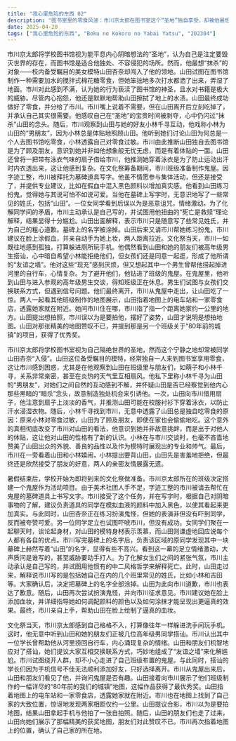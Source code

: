 ```yaml
---
title: "我心里危险的东西 02"
description: "图书室里的零食风波：市川京太郎在图书室这个“圣地”独自享受，却被他最想“杀掉”的女人——山田杏奈打断。山田试图在图书室制作搅拌棉花糖零食，需要加水，但她多次打水都洒了出来，弄湿了地板。市川京太郎对此感到不满，认为她亵渎了图书室。但他还是默默地帮山田擦拭了洒出的水。山田最终成功做好了零食，并分给了市川京太郎。山田的社交圈与个人习惯：市川京太郎观察到山田杏奈在班级里与朋友们（萌子、小林千寻等）关系很好，经常互动，尤其是在炎热的天气里互相扇风。他将小林千寻戏称为山田的“男朋友”，并注意到她们之间的亲密互动。市川不理解为什么山田有这么多朋友，却总是独自一人来图书室吃零食，怀疑她可能识破了自己的“暗杀计划”。后来，山田向市川借扇子，市川注意到扇子上的香味，并推测山田校服下穿了泳衣，可能是为了防止衬衫湿透。小林千寻随后与市川交谈，透露山田对零食过敏，所以总是偷偷地吃，甚至在家也是如此。这让市川明白山田独自来图书室是为了顾及朋友，并对山田的性格有了新的认识。小林还称赞了山田的外貌和性格，以及作为模特时的帅气一面。最后，山田和小林打闹着，小林提出背山田，山田先拒绝后又接受，市川在一旁观察。文化祭的准备与墓碑事件：暑假结束，学校开始筹备文化祭。市川京太郎的班级决定做鬼屋。由于美术社团人手不足，市川被要求帮忙在墓碑道具上写字，因为他的字很好看。市川接受了任务，并在写字时提出关于血迹颜色的建议。山田在练习扮演鬼时，被同学说不可怕反而可爱。另一位同学足立试图吓唬市川，但没有成功。女同学们讨论身材，羡慕山田，山田则表示每个人都有自己的优点。市川写完墓碑上的字后，负责该区域的同学原同学发现墓碑上写了“山田”的名字，感到不快。足立看到后情绪激动，质问是谁写的，并威胁要打人。市川为了避免女生之间的矛盾，承认是自己写的，并试图用中二的哲学解释死亡。山田此时出现，解释说市川写的是常见的姓氏，包括她、小林和吉田等。大家确认后，决定将名字全部涂掉。山田向市川道歉，市川也表示歉意。随后，山田再次练习扮鬼，并向市川寻求建议。市川建议在脸上加血妆，并指导她如何调配颜色和涂抹才能显得更真实。市川亲自帮山田在脸上涂抹了血妆。文化祭当天的意外与发现：文化祭当天，市川京太郎感到孤立，计划躲在厕所里玩手机。他听到山田和她的朋友们被高年级的学长搭讪。市川认出其中一位学长是曾帮他从河里捞自行车的人，内心感到复杂。山田和朋友们通过互相交换LINE联系方式，形成了一道“友之墙”，巧妙地应对了搭讪。市川试图绕开人群，不小心进入了班级的鬼屋区域。搭讪的学长们因为信号不好无法添加LINE好友，决定离开。市川从鬼屋出来，山田和朋友们看到他，问鬼屋是否好玩。山田给市川看了一张班级制作的、获得了最优秀奖的“80年前的我们的城镇”地图。地图上标有电车站和“村冈零食店”，山田指出她家就在附近。市川也在地图上指出了自己家的大致位置，发现离山田家只有大约1公里的距离。山田提出拍照，市川以为是拍地图，结果山田拿起手机与他自拍了一张。山田的朋友们找到她，山田向她们展示了地图，朋友们也对地图和获奖感到惊讶和佩服。市川再次在地图上指出了自己的家。"
date: 2025-04-20
tags: ["我心里危险的东西", "Boku no Kokoro no Yabai Yatsu", "202304"]
---
```


市川京太郎将学校图书馆视为能平息内心阴暗想法的“圣地”，认为自己是注定要毁灭世界的存在，而图书馆是适合他独处、不容侵犯的场所。然而，他最想“抹杀”的对象——校内备受瞩目的美女模特山田杏奈却闯入了他的领地。山田试图在图书馆制作一种需要加水的搅拌式棉花糖零食，但她笨拙地多次打水都洒了出来，弄湿了地面。市川对此感到不满，认为她的行为亵渎了图书馆的神圣，且水对书籍是极大的威胁。尽管内心抱怨，他还是默默地帮助山田擦拭了地上的水渍。山田最终成功做好了零食，并分给了市川。市川嘴上说着不需要，但在山田离开后立刻吃掉了，并承认自己其实很需要。他感叹自己在“圣地”的宝贵时间被剥夺，心中仍闪过“抹杀”山田的念头。随后，市川观察到山田与她的好友小林千寻互动，他戏称小林为山田的“男朋友”，因为小林总是体贴地照顾山田。他听到她们讨论山田为何总是一个人去图书馆吃零食，小林透露自己对零食过敏。市川由此推断山田独自去图书馆是为了顾及朋友，意识到她并非如他想象般无忧无虑，而是有着体贴的一面。山田还曾将一把带有泳衣气味的扇子借给市川，他推测她穿着泳衣是为了防止运动出汗时内衣透出来，这让他感到复杂。在文化祭筹备期间，市川班级准备制作鬼屋。因字迹工整，市川被拜托为墓碑道具写字。他虽不情愿参与集体活动，但还是接受了，并提供专业建议，比如在假血中混入黑色颜料以增加真实感。他看到山田练习扮鬼，觉得她与其说可怕不如说可爱。当他在墓碑上写字时，无意识地写了一些常见的姓氏，包括“山田”。一位女同学看到后误以为是恶意诅咒，情绪激动。为了化解同学间的矛盾，市川主动承认是自己写的，并试图用他扭曲的“死亡是救赎”理论解释，结果显得十分尴尬。山田出面解释，表示市川只是随意写了些常见姓氏，并为自己的粗心道歉。墓碑上的名字被涂掉。山田后来又请市川帮她练习扮鬼，市川建议在脸上涂假血，并亲自动手为她上妆，两人距离拉近。文化祭当天，市川一如既往地感到孤独，打算躲进厕所玩手机。他偶然看到山田和她的朋友们被高年级男生搭讪，心中暗自希望小林能拒绝他们，但女孩们还是同意一起逛，形成了他所谓的“友谊之墙”。他对这些“现充”感到厌烦，但又想起其中一个男生曾帮他捞起掉进河里的自行车，心情复杂。为了避开他们，他钻进了班级的鬼屋。在鬼屋里，他听到山田与进入参观的高年级男生交谈，得知班级正在休息。男生们试图与女孩们交换联系方式，但遇到信号问题。他们最终离开，市川从鬼屋中走出，让山田吃了一惊。两人一起看其他班级制作的地图展示，山田指着地图上的电车站和一家零食店，透露她家就在附近。她问市川住在哪，市川指了指一个距离她家约一公里的地方。山田提出想拍照，市川误以为是要拍他，摆好了姿势，山田才说明是想拍地图。山田对那张精美的地图赞叹不已，并提到那是另一个班级关于“80年前的城镇”的项目，获得了优秀奖。

市川京太郎将学校图书室视为自己隔绝世界的圣地，然而这个宁静之地却常被同学山田杏奈“入侵”。山田这位备受瞩目的模特，经常独自一人来到图书室享用零食，这让市川感到困惑，尤其是在他观察到山田在班级里与朋友们，如萌子和小林千寻，关系非常亲密，甚至在炎热的天气里互相扇风。他私下里称小林千寻为山田的“男朋友”，对她们之间自然的互动感到不解，并怀疑山田是否已经察觉到他内心那些黑暗的“暗杀”念头，故意制造独处机会来引诱他。一次，山田向市川借用扇子，他注意到扇子上淡淡的香气，并推测山田可能在校服衬衫下穿着泳衣，以防止汗水浸湿衣物。随后，小林千寻找到市川，无意中透露了山田总是独自吃零食的原因：原来小林对零食过敏，山田为了顾及朋友，即使在家也会偷偷地吃。这个意外的真相彻底改变了市川对山田的看法，他意识到她并非故意挑衅，而是出于对他人的体贴，这让他对山田的性格有了新的认识。小林在与市川交谈时，也毫不吝啬地赞美了山田出众的外貌、善良的品性以及作为模特时展现出的专业和帅气。最后，市川在一旁看着山田和小林嬉闹，小林提出要背山田，山田先是害羞地拒绝，但最终还是欣然接受了朋友的好意，两人的亲密友情展露无遗。

暑假结束后，学校开始为即将到来的文化祭做准备。市川京太郎所在的班级决定搭建一个鬼屋作为活动项目。由于美术社团人手不足，字迹工整的市川被请去帮忙在鬼屋的墓碑道具上书写文字。市川接受了这个任务，并在写字时，根据自己对阴暗事物的了解，建议负责道具的同学在模拟血液的颜料中加入黑色，以使其看起来更加真实。与此同时，山田杏奈正在练习扮演鬼怪，但她的表演非但没有吓到同学，反而被夸赞可爱。另一位同学足立也试图吓唬市川，但没有成功。女同学们聚在一起聊天时，谈论起身材，对山田的模特身材表示羡慕，而山田则谦虚地回应说每个人都有各自的优点。市川写完墓碑上的名字后，负责该区域的原同学发现其中一块墓碑上赫然写着“山田”的名字，显得有些不高兴。看到这一幕的足立情绪激动，大声质问是谁写的，甚至威胁要动手打人。为了化解女生们之间的紧张气氛，市川主动承认是自己写的，并试图用他惯有的中二风格哲学来解释死亡。此时，山田走过来，解释说市川写的是包括她自己在内的几个班里常见的姓氏，比如小林和吉田等。大家确认后，决定把墓碑上的名字全部涂掉。山田为此向市川道歉，市川也表达了歉意。随后，山田再次尝试扮演鬼怪，并向市川征求意见。市川建议她在脸上添加血妆，并详细指导她如何调配颜料的颜色以及如何涂抹才能呈现出更逼真的效果。最终，市川亲自上手，帮助山田在脸上绘制了逼真的血妆。

文化祭当天，市川京太郎感到自己格格不入，打算像往年一样躲进洗手间玩手机。这时，他无意中听到山田和她的朋友们正被几位高年级男同学搭讪。市川认出其中一位学长曾帮助他从河里捞回自行车，内心涌现复杂的情绪。山田和朋友们机智地应对了搭讪，她们提议大家互相交换联系方式，巧妙地组成了“友谊之墙”来化解尴尬。市川试图绕开人群，却不小心走进了自己班级布置的鬼屋。与此同时，搭讪的学长们因为手机信号不佳无法顺利添加好友，只好选择离开。市川从鬼屋出来后，山田和朋友们看见了他，并询问鬼屋是否有趣。山田接着向市川展示了他们班级制作的一幅详尽的“80年前的我们的城镇”地图，这幅作品获得了最优秀奖。山田指着地图上的电车站和一家零食店，透露她家就在附近。市川也在地图上找到了自己家的大致位置，惊讶地发现两家相距仅约一公里。山田提议合影，市川以为是要拍地图，结果山田拿起手机与他拍了一张自拍照。随后，山田的朋友们也走了过来，山田向她们展示了那幅精美的获奖地图，朋友们对此赞叹不已。市川再次指着地图上的位置，确认了自己家的所在地。